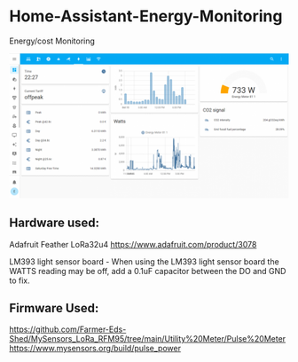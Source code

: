 # Home-Assistant-Energy-Monitoring
Energy/cost Monitoring

![image](https://github.com/Farmer-Eds-Shed/Home-Assistant-Energy-Monitoring/blob/main/image.png?raw=true)


## Hardware used:
Adafruit Feather LoRa32u4
https://www.adafruit.com/product/3078

LM393 light sensor board - When using the LM393 light sensor board the WATTS reading may be off, add a 0.1uF capacitor between the DO and GND to fix.

## Firmware Used:
https://github.com/Farmer-Eds-Shed/MySensors_LoRa_RFM95/tree/main/Utility%20Meter/Pulse%20Meter
https://www.mysensors.org/build/pulse_power
